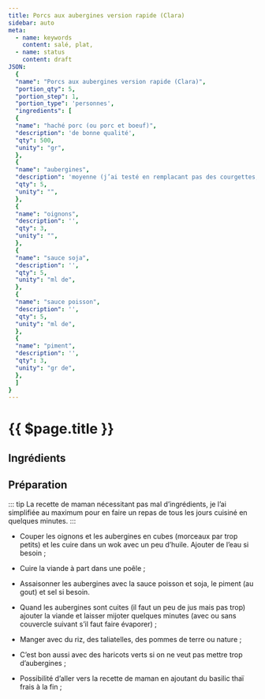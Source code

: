 ```yaml
---
title: Porcs aux aubergines version rapide (Clara)
sidebar: auto
meta:
  - name: keywords
    content: salé, plat,
  - name: status
    content: draft
JSON:
  {
  "name": "Porcs aux aubergines version rapide (Clara)",
  "portion_qty": 5,
  "portion_step": 1,
  "portion_type": 'personnes',
  "ingredients": [
  {
  "name": "haché porc (ou porc et boeuf)",
  "description": 'de bonne qualité',
  "qty": 500,
  "unity": "gr",
  },
  {
  "name": "aubergines",
  "description": 'moyenne (j’ai testé en remplacant pas des courgettes, ca le fait pas par contre ajouter des champignons c’est pas si mal)',
  "qty": 5,
  "unity": "",
  },
  {
  "name": "oignons",
  "description": '',
  "qty": 3,
  "unity": "",
  },
  {
  "name": "sauce soja",
  "description": '',
  "qty": 5,
  "unity": "ml de",
  },
  {
  "name": "sauce poisson",
  "description": '',
  "qty": 5,
  "unity": "ml de",
  },
  {
  "name": "piment",
  "description": '',
  "qty": 3,
  "unity": "gr de",
  },
  ]
}
---
```


# {{ $page.title }}

## Ingrédients

<recipePortion :recette="$page.frontmatter.JSON" />

## Préparation

::: tip
La recette de maman nécessitant pas mal d’ingrédients, je l’ai simplifiée au maximum pour en faire un repas de tous les jours cuisiné en quelques minutes.
:::

- Couper les oignons et les aubergines en cubes (morceaux par trop petits) et les cuire dans un wok avec un peu d’huile. Ajouter de l’eau si besoin ;
- Cuire la viande à part dans une poêle ;
- Assaisonner les aubergines avec la sauce poisson et soja, le piment (au gout) et sel si besoin.
- Quand les aubergines sont cuites (il faut un peu de jus mais pas trop) ajouter la viande et laisser mijoter quelques minutes (avec ou sans couvercle suivant s’il faut faire évaporer) ;

- Manger avec du riz, des taliatelles, des pommes de terre ou nature ;
- C’est bon aussi avec des haricots verts si on ne veut pas mettre trop d’aubergines ;
- Possibilité d’aller vers la recette de maman en ajoutant du basilic thaï frais à la fin ;


 
